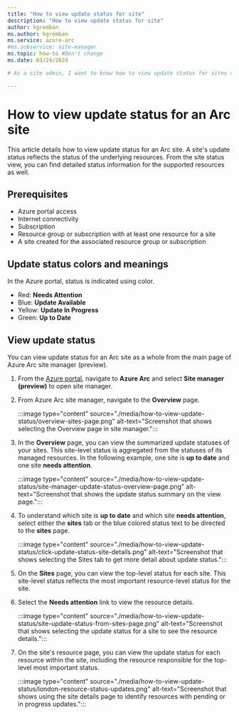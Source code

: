 ```yaml
---
title: "How to view update status for site"
description: "How to view update status for site"
author: kgremban
ms.author: kgremban
ms.service: azure-arc
#ms.subservice: site-manager
ms.topic: how-to #Don't change
ms.date: 03/24/2024

# As a site admin, I want to know how to view update status for sites so that I can use my site.

---
```


# How to view update status for an Arc site

This article details how to view update status for an Arc site. A site's update status reflects the status of the underlying resources. From the site status view, you can find detailed status information for the supported resources as well.

## Prerequisites

* Azure portal access
* Internet connectivity
* Subscription
* Resource group or subscription with at least one resource for a site
* A site created for the associated resource group or subscription

## Update status colors and meanings

In the Azure portal, status is indicated using color.

* Red: **Needs Attention**
* Blue: **Update Available**
* Yellow: **Update In Progress**
* Green: **Up to Date**

## View update status

You can view update status for an Arc site as a whole from the main page of Azure Arc site manager (preview).

1. From the [Azure portal](https://portal.azure.com), navigate to **Azure Arc** and select **Site manager (preview)** to open site manager.

1. From Azure Arc site manager, navigate to the **Overview** page.

   :::image type="content" source="./media/how-to-view-update-status/overview-sites-page.png" alt-text="Screenshot that shows selecting the Overview page in site manager.":::

1. In the **Overview** page, you can view the summarized update statuses of your sites. This site-level status is aggregated from the statuses of its managed resources. In the following example, one site is **up to date** and one site **needs attention**.

   :::image type="content" source="./media/how-to-view-update-status/site-manager-update-status-overview-page.png" alt-text="Screenshot that shows the update status summary on the view page.":::

1. To understand which site is **up to date** and which site **needs attention**, select either the **sites** tab or the blue colored status text to be directed to the **sites** page.

   :::image type="content" source="./media/how-to-view-update-status/click-update-status-site-details.png" alt-text="Screenshot that shows selecting the Sites tab to get more detail about update status.":::

1. On the **Sites** page, you can view the top-level status for each site. This site-level status reflects the most important resource-level status for the site.

1. Select the **Needs attention** link to view the resource details.

   :::image type="content" source="./media/how-to-view-update-status/site-update-status-from-sites-page.png" alt-text="Screenshot that shows selecting the update status for a site to see the resource details.":::

1. On the site's resource page, you can view the update status for each resource within the site, including the resource responsible for the top-level most important status.

   :::image type="content" source="./media/how-to-view-update-status/london-resource-status-updates.png" alt-text="Screenshot that shows using the site details page to identify resources with pending or in progress updates.":::
